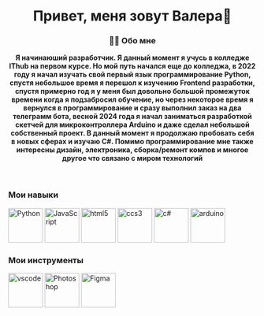 <header id="header">
  <div>
    <h1>Привет, меня зовут Валера👋 </h1>
  </div>
  <div id="info">
    <h3>👨‍💻 Обо мне</h3>
    <b>Я начинаюший разработчик. Я данный момент я учусь в колледже IThub на первом курсе. Но мой путь начался еще до колледжа, в 2022 году я начал изучать свой первый язык программирование Python, спустя небольшое время я перешол к изучению Frontend       разработки, спустя примерно год я у меня был довольно большой промежуток времени когда я подзабросил обучение, но через некоторое время я вернулся в программирование и сразу выполнил заказ на два телеграмм бота, весной 2024 года я начал заниматься разработкой скетчей для микроконтроллера Arduino и даже сделал небольшой собственный проект. В данный момент я продолжаю пробовать себя в новых сферах и изучаю C#. Помимо программирование мне также интересны дизайн, электроника, сборка/ремонт компов и многое другое что связано с миром технологий </b>
  </div>
</header>

<div id="skilss">
  <h3>Мои навыки</h3>
  <div id = "icon" >
    <img src="https://cdn.jsdelivr.net/gh/devicons/devicon@latest/icons/python/python-original-wordmark.svg" title="Python "height="70px" width="70px"/>
    <img src="https://cdn.jsdelivr.net/gh/devicons/devicon@latest/icons/javascript/javascript-original.svg" title="JavaScript" height="70px" width="70px"/>
    <img src="https://cdn.jsdelivr.net/gh/devicons/devicon@latest/icons/html5/html5-original.svg" title="html5" height="70px" width="70px"/>
    <img src="https://cdn.jsdelivr.net/gh/devicons/devicon@latest/icons/css3/css3-original.svg" title="ccs3" height="70px" width="70px"/>
    <img src="https://cdn.jsdelivr.net/gh/devicons/devicon@latest/icons/csharp/csharp-original.svg" title="c#" height="70px" width="70px"/>
    <img src="https://cdn.jsdelivr.net/gh/devicons/devicon@latest/icons/arduino/arduino-original-wordmark.svg" title="arduino" height="70px" width="70px"/> 
  </div>        
</div>

<div>
  <h3>Мои инструменты</h3>
  <div id-"icon">
    <img src="https://cdn.jsdelivr.net/gh/devicons/devicon@latest/icons/vscode/vscode-original.svg" title="vscode" height="70px" width="70px"/>
    <img src="https://cdn.jsdelivr.net/gh/devicons/devicon@latest/icons/photoshop/photoshop-original.svg" title="Photoshop" height="70px" width="70px"/>
    <img src="https://cdn.jsdelivr.net/gh/devicons/devicon@latest/icons/figma/figma-original.svg" title="Figma" height="70px" width="70px"/> 
  </div>
</div>
